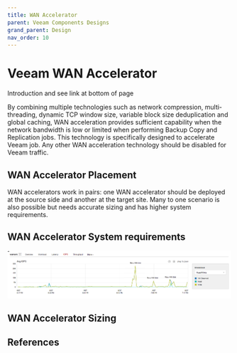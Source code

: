 ```yaml
---
title: WAN Accelerator
parent: Veeam Components Designs
grand_parent: Design
nav_order: 10
---
```


# Veeam WAN Accelerator

Introduction and see link at bottom of page

By combining multiple technologies such as network compression, multi-threading, dynamic TCP window size, variable block size deduplication and global caching, WAN acceleration provides sufficient capability when the network bandwidth is low or limited when performing Backup Copy and Replication jobs. This technology is specifically designed to accelerate Veeam job. Any other WAN acceleration technology should be disabled for Veeam traffic.


## WAN Accelerator Placement
WAN accelerators work in pairs: one WAN accelerator should be deployed at the source side and another at the target site. Many to one scenario is also possible but needs accurate sizing and has higher system requirements.

## WAN Accelerator System requirements

![*Source WAN accelerator IOPS*](./media/Source_WAN_IOPS.png)

## WAN Accelerator Sizing

## References